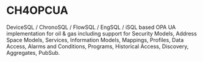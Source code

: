 # CH4OPCUA
DeviceSQL / ChronoSQL / FlowSQL / EngSQL / iSQL based OPA UA implementation for oil &amp; gas including support for Security Models, Address Space Models, Services, Information Models, Mappings, Profiles, Data Access, Alarms and Conditions, Programs, Historical Access, Discovery, Aggregates, PubSub.

